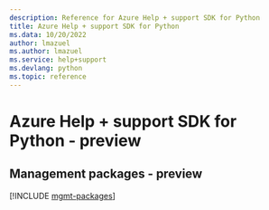 ```yaml
---
description: Reference for Azure Help + support SDK for Python
title: Azure Help + support SDK for Python
ms.data: 10/20/2022
author: lmazuel
ms.author: lmazuel
ms.service: help+support
ms.devlang: python
ms.topic: reference
---
```

# Azure Help + support SDK for Python - preview

## Management packages - preview
[!INCLUDE [mgmt-packages](help-+-support-mgmt-index.md)]